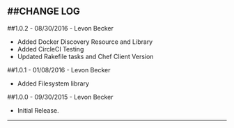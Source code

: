 ##CHANGE LOG
---

##1.0.2 - 08/30/2016 - Levon Becker
* Added Docker Discovery Resource and Library
* Added CircleCI Testing
* Updated Rakefile tasks and Chef Client Version

##1.0.1 - 01/08/2016 - Levon Becker
* Added Filesystem library

##1.0.0 - 09/30/2015 - Levon Becker
* Initial Release.

- - -
